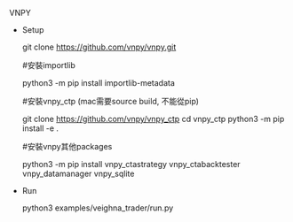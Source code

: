 VNPY
  * Setup

    git clone https://github.com/vnpy/vnpy.git
    
    #安裝importlib
    
    python3 -m pip install importlib-metadata
    
    #安裝vnpy_ctp (mac需要source build, 不能從pip)
    
    git clone https://github.com/vnpy/vnpy_ctp
    cd vnpy_ctp
    python3 -m pip install -e .
    
    #安裝vnpy其他packages
    
    python3 -m pip install vnpy_ctastrategy vnpy_ctabacktester vnpy_datamanager vnpy_sqlite
  * Run
    
    python3 examples/veighna_trader/run.py
